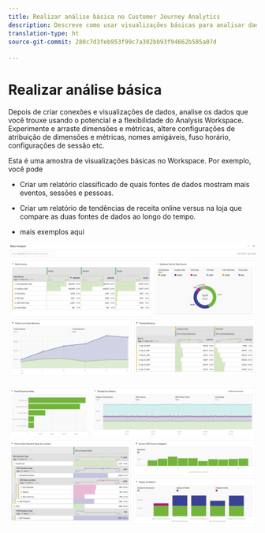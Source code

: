 ```yaml
---
title: Realizar análise básica no Customer Journey Analytics
description: Descreve como usar visualizações básicas para analisar dados no Customer Journey Analytics
translation-type: ht
source-git-commit: 280c7d3feb953f99c7a302bb93f94662b585a07d

---
```



# Realizar análise básica

Depois de criar conexões e visualizações de dados, analise os dados que você trouxe usando o potencial e a flexibilidade do Analysis Workspace. Experimente e arraste dimensões e métricas, altere configurações de atribuição de dimensões e métricas, nomes amigáveis, fuso horário, configurações de sessão etc.

Esta é uma amostra de visualizações básicas no Workspace. Por exemplo, você pode

* Criar um relatório classificado de quais fontes de dados mostram mais eventos, sessões e pessoas.

* Criar um relatório de tendências de receita online versus na loja que compare as duas fontes de dados ao longo do tempo.

* mais exemplos aqui

![](assets/cja-basic-analysis.png)

![](assets/cja-basic-analysis2.png)

